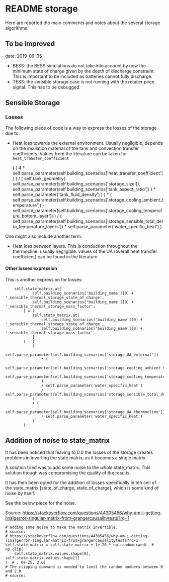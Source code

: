 # README storage
Here are reported the main comments and notes about the several storage algorithms.

## To be improved
date: 2019-09-05
- BESS: the BESS simulations do not take into account by now the minimum state of charge given by the depth of discharge 
constraint. This is important to be included as batteries cannot fully discharge.
- TESS: the sensible storage case is not running with the retailer price signal. This has to be debugged.

## Sensible Storage
### Losses

The following piece of code is a way to express the losses of the storage due to:

- Heat loss towards the external environment. Usually negligible, depends on the insulation material of the tank and 
convection transfer coefficients. Values from the literature can be taken for `heat_transfer_coefficient` 

 

    (
        (
            4 * self.parse_parameter(self.building_scenarios['heat_transfer_coefficient'])
        )
        /
        (
            self.tank_geometry(
                self.parse_parameter(self.building_scenarios['storage_size']),
                self.parse_parameter(self.building_scenarios['tank_aspect_ratio'])
            )
            * self.parse_parameter('tank_fluid_density')
        )
    ) * (
        self.parse_parameter(self.building_scenarios['storage_cooling_ambient_temperature'])
        - self.parse_parameter(self.building_scenarios['storage_cooling_temperature_bottom_layer'])
    ) / (
        self.parse_parameter(self.building_scenarios['storage_sensible_total_delta_temperature_layers'])
        * self.parse_parameter('water_specific_heat')
    )
        
One might also include another term:

- Heat loss between layers. This is conduction throughout the thermocline. usually negligible. values of the UA 
(overall heat transfer coefficient) can be found in the literature

#### Other losses expression

This is another expression for losses:
        
        self.state_matrix.at[
                self.building_scenarios['building_name'][0] + '_sensible_thermal_storage_state_of_charge',
                self.building_scenarios['building_name'][0] + '_sensible_thermal_storage_mass_factor',
            ] = (
                self.state_matrix.at[
                    self.building_scenarios['building_name'][0] + '_sensible_thermal_storage_state_of_charge',
                    self.building_scenarios['building_name'][0] + '_sensible_thermal_storage_mass_factor',
                ]
            ) - (
                (
                    self.parse_parameter(self.building_scenarios['storage_UA_external'])
                    * (
                        self.parse_parameter(self.building_scenarios['storage_cooling_ambient_temperature'])
                        - self.parse_parameter(self.building_scenarios['storage_cooling_temperature_bottom_layer'])
                    )
                    / self.parse_parameter('water_specific_heat')
                    / self.parse_parameter(self.building_scenarios['storage_sensible_total_delta_temperature_layers'])
                )
                + (
                    self.parse_parameter(self.building_scenarios['storage_UA_thermocline'])
                    / self.parse_parameter('water_specific_heat')
                )
            )

## Addition of noise to state_matrix

It has been noticed that leaving to 0.0 the losses of the storage creates problems in inverting the state matrix, 
as it becomes a single matrix.

A solution tried was to add some noise to the *whole* state_matrix. This solution though was compromising the quality of the results.

It has then been opted for the addition of losses specifically in teh cell of the state_matrix 
[state_of_charge, state_of_charge], which is some kind of noise by itself.

See the below piece for the noise. 

Source: https://stackoverflow.com/questions/44305456/why-am-i-getting-linalgerror-singular-matrix-from-grangercausalitytests?rq=1

    # adding some noise to make the matrix invertible.
    # source:
    # https://stackoverflow.com/questions/44305456/why-am-i-getting-linalgerror-singular-matrix-from-grangercausalitytests?rq=1
    self.state_matrix = self.state_matrix + 1e-20 * np.random.rand(  # np.clip(
        self.state_matrix.values.shape[0], self.state_matrix.values.shape[1]
    )  # , 0e-25, 2.0)
    # The clipping command is needed to limit the random numbers between 0 and 2.0
    # source: 